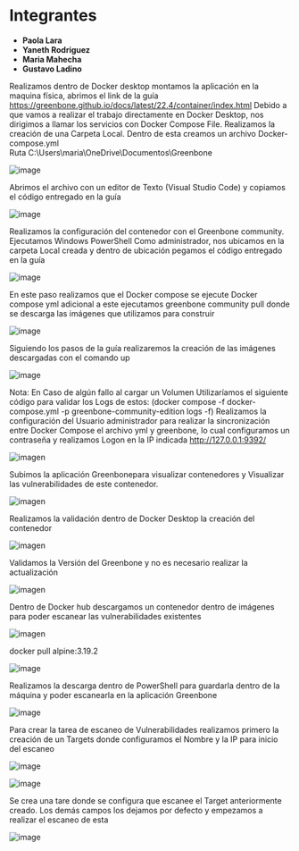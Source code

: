 # Integrantes

- **Paola Lara**
- **Yaneth Rodriguez**
- **Maria Mahecha**
- **Gustavo Ladino**

Realizamos dentro de Docker desktop montamos la aplicación en la maquina física, abrimos el link de la guía https://greenbone.github.io/docs/latest/22.4/container/index.html 
Debido a que vamos a realizar el trabajo directamente en Docker Desktop, nos dirigimos a llamar los servicios con Docker Compose File.
Realizamos la creación de una Carpeta Local. Dentro de esta creamos un archivo  Docker-compose.yml  
Ruta
C:\Users\maria\OneDrive\Documentos\Greenbone

![image](https://github.com/user-attachments/assets/a40f1bd8-6fae-4cf9-b332-14b52d8cca08)

Abrimos el archivo con un editor de Texto (Visual Studio Code)  y copiamos el código entregado en la guía 

![image](https://github.com/user-attachments/assets/2839bd8b-5551-41df-b44f-e042e6818714)

Realizamos la configuración del contenedor con el Greenbone community. Ejecutamos Windows PowerShell Como administrador, nos ubicamos en la carpeta Local creada y dentro de ubicación pegamos el código entregado en la guía 

![image](https://github.com/user-attachments/assets/a31ea500-bb52-4c6b-aae9-a8a3c41202fc)

En este paso realizamos que el Docker compose se ejecute  Docker compose yml adicional a este ejecutamos greenbone community pull donde se descarga las imágenes que utilizamos para construir

![image](https://github.com/user-attachments/assets/f21b4a01-dea4-4e68-844c-dafff786376d)

Siguiendo los pasos de la guía realizaremos la creación de las imágenes descargadas con el comando  up

![image](https://github.com/user-attachments/assets/5f98228b-eaf7-41b1-bd18-53184314bd5f)

Nota: En Caso de algún fallo al cargar un Volumen Utilizaríamos el siguiente código para validar los Logs de estos: (docker compose -f docker-compose.yml -p greenbone-community-edition logs -f)
Realizamos la configuración del Usuario administrador para realizar la sincronización  entre Docker Compose el archivo yml y greenbone, lo cual configuramos un contraseña y realizamos Logon en la IP indicada  http://127.0.0.1:9392/


![imagen](https://github.com/user-attachments/assets/b72bd4d8-731c-4416-9576-0ea5b9ea88a1)

Subimos la aplicación Greenbonepara visualizar contenedores y Visualizar las vulnerabilidades de este contenedor.

![imagen](https://github.com/user-attachments/assets/86a4919f-63ed-4950-893f-1d0a4822f24c)

Realizamos la validación dentro de Docker Desktop la creación del contenedor 

![imagen](https://github.com/user-attachments/assets/0bbaa27b-f566-4e1f-a5e4-cab6bb0537ab)

Validamos la Versión del Greenbone y no es necesario realizar la actualización

![imagen](https://github.com/user-attachments/assets/eaa1ca75-4a20-4577-95c3-eafa500a947b)

Dentro de Docker hub descargamos un contenedor dentro de imágenes para poder escanear las vulnerabilidades existentes 

![imagen](https://github.com/user-attachments/assets/fa7475ff-2277-46ef-9ea1-b978f881977e)

docker pull alpine:3.19.2

![image](https://github.com/user-attachments/assets/c66a10fe-0674-424b-8be8-79f1f09e1940)

Realizamos la descarga dentro de PowerShell para guardarla dentro de la máquina y poder escanearla en la aplicación Greenbone

![image](https://github.com/user-attachments/assets/da542334-00b1-4e6f-827f-a73da677683d)

Para crear la tarea de escaneo de Vulnerabilidades realizamos primero  la creación de un Targets donde configuramos el Nombre y la IP para inicio del escaneo 

![image](https://github.com/user-attachments/assets/41833a10-5b0f-4ddb-940d-f117f715fb9e)

![image](https://github.com/user-attachments/assets/cd17d0a3-d653-45bf-a5f9-421cd0332c09)

Se crea una tare donde se configura que escanee el Target anteriormente creado. Los demás campos los dejamos por defecto y empezamos a realizar el escaneo de esta 

![image](https://github.com/user-attachments/assets/eac6cdc0-c0c4-4732-803c-a47106464c3f)



















